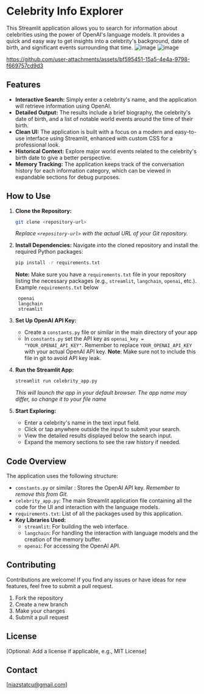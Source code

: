 # Celebrity Info Explorer

This Streamlit application allows you to search for information about celebrities using the power of OpenAI's language models. It provides a quick and easy way to get insights into a celebrity's background, date of birth, and significant events surrounding that time.
![image](https://github.com/user-attachments/assets/e17e71a2-1d24-440f-b788-d06be4014d99)
![image](https://github.com/user-attachments/assets/30466e93-1b2c-4349-8d08-4e05dbcfee6a)




https://github.com/user-attachments/assets/bf595451-15a5-4e4a-9798-f669757cd9d3


## Features

*   **Interactive Search:** Simply enter a celebrity's name, and the application will retrieve information using OpenAI.
*   **Detailed Output:** The results include a brief biography, the celebrity's date of birth, and a list of notable world events around the time of their birth.
*   **Clean UI:** The application is built with a focus on a modern and easy-to-use interface using Streamlit, enhanced with custom CSS for a professional look.
*   **Historical Context:** Explore major world events related to the celebrity's birth date to give a better perspective.
*   **Memory Tracking:** The application keeps track of the conversation history for each information category, which can be viewed in expandable sections for debug purposes.

## How to Use

1.  **Clone the Repository:**
    ```bash
    git clone <repository-url>
    ```
    *Replace `<repository-url>` with the actual URL of your Git repository.*

2.  **Install Dependencies:**
    Navigate into the cloned repository and install the required Python packages:
    ```bash
    pip install -r requirements.txt
    ```

    **Note:** Make sure you have a `requirements.txt` file in your repository listing the necessary packages (e.g., `streamlit`, `langchain`, `openai`, etc.). Example `requirements.txt` below

    ```
     openai
     langchain
     streamlit
    ```

3.  **Set Up OpenAI API Key:**
    *   Create a `constants.py` file or similar in the main directory of your app
    *   In `constants.py` set the API key as `openai_key = "YOUR_OPENAI_API_KEY"`. Remember to replace `YOUR_OPENAI_API_KEY` with your actual OpenAI API key.
        **Note**:  Make sure not to include this file in git to avoid API key leak.

4.  **Run the Streamlit App:**
    ```bash
    streamlit run celebrity_app.py
    ```
    *This will launch the app in your default browser. The app name may differ, so change it to your file name*

5.  **Start Exploring:**
    *   Enter a celebrity's name in the text input field.
    *   Click or tap anywhere outside the input to submit your search.
    *   View the detailed results displayed below the search input.
    *   Expand the memory sections to see the raw history if needed.

## Code Overview

The application uses the following structure:

*   `constants.py` or similar : Stores the OpenAI API key. *Remember to remove this from Git.*
*   `celebrity_app.py`: The main Streamlit application file containing all the code for the UI and interaction with the language models.
*  `requirements.txt`: List of all the packages used by this application.
*   **Key Libraries Used:**
    *   `streamlit`: For building the web interface.
    *   `langchain`: For handling the interaction with language models and the creation of the memory buffer.
    *   `openai`: For accessing the OpenAI API.

## Contributing

Contributions are welcome! If you find any issues or have ideas for new features, feel free to submit a pull request.

1.  Fork the repository
2.  Create a new branch
3.  Make your changes
4.  Submit a pull request

## License

[Optional: Add a license if applicable, e.g., MIT License]

## Contact

[niazstatcu@gmail.com]
